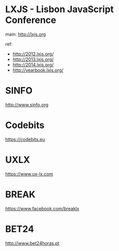 # LXJS - Lisbon JavaScript Conference

main: http://lxjs.org

ref:
- http://2012.lxjs.org/
- http://2013.lxjs.org/
- http://2014.lxjs.org/
- http://yearbook.lxjs.org/


# SINFO

http://www.sinfo.org

# Codebits

https://codebits.eu

# UXLX

https://www.ux-lx.com

# BREAK

https://www.facebook.com/breaklx

# BET24

http://www.bet24horas.pt




